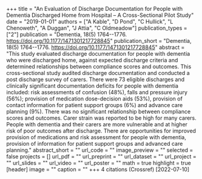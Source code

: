 +++
title = "An Evaluation of Discharge Documentation for People with Dementia Discharged Home from Hospital – A Cross-Sectional Pilot Study"
date = "2019-01-01"
authors = ["A Kable", "D Pond", "C Hullick", "L Chenoweth", "A Duggan", "J Attia", "C Oldmeadow"]
publication_types = ["2"]
publication = "Dementia, 18(5) 1764--1776. https://doi.org/10.1177/1471301217728845"
publication_short = "Dementia, 18(5) 1764--1776. https://doi.org/10.1177/1471301217728845"
abstract = "This study evaluated discharge documentation for people with dementia who were discharged home, against expected discharge criteria and determined relationships between compliance scores and outcomes. This cross-sectional study audited discharge documentation and conducted a post discharge survey of carers. There were 73 eligible discharges and clinically significant documentation deficits for people with dementia included: risk assessments of confusion (48%), falls and pressure injury (56%); provision of medication dose-decision aids (53%), provision of contact information for patient support groups (6%) and advance care planning (9%). There was no significant relationship between compliance scores and outcomes. Carer strain was reported to be high for many carers. People with dementia and their carers are more vulnerable and at higher risk of poor outcomes after discharge. There are opportunities for improved provision of medications and risk assessment for people with dementia, provision of information for patient support groups and advanced care planning."
abstract_short = ""
url_code = ""
image_preview = ""
selected = false
projects = []
url_pdf = ""
url_preprint = ""
url_dataset = ""
url_project = ""
url_slides = ""
url_video = ""
url_poster = ""
math = true
highlight = true
[header]
image = ""
caption = ""
+++
4 citations (Crossref) [2022-07-10]
